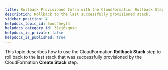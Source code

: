 ```yaml
---
title: Rollback Provisioned Infra with the CloudFormation Rollback Step
description: Rollback to the last successfully provisioned stack.
sidebar_position: 4
helpdocs_topic_id: 5ooc4heyl4
helpdocs_category_id: 31zj6kgnsg
helpdocs_is_private: false
helpdocs_is_published: true
---
```


This topic describes how to use the CloudFormation **Rollback Stack** step to roll back to the last stack that was successfully provisioned by the CloudFormation **Create Stack** step.

